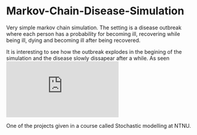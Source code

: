# Markov-Chain-Disease-Simulation

Very simple markov chain simulation. The setting is a disease outbreak where each person has a probability for becoming ill, recovering while being ill, dying and becoming ill after being recovered.

It is interesting to see how the outbreak explodes in the begining of the simulation and the disease slowly dissapear after a while. As seen ![here](https://github.com/erlendlokna/Markov-Chain-Disease-Simulation/blob/main/figs/EvOf300withCas.pdf)

One of the projects given in a course called Stochastic modelling at NTNU.
